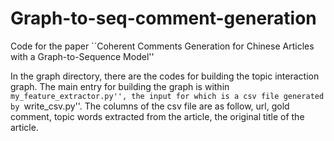 # Graph-to-seq-comment-generation
Code for the paper ``Coherent Comments Generation for Chinese Articles with a Graph-to-Sequence Model''

In the graph directory, there are the codes for building the topic interaction graph. The main entry for building the graph is within ``my_feature_extractor.py'', the input for which is a csv file generated by ``write_csv.py''. The columns of the csv file are as follow, url, gold comment, topic words extracted from the article, the original title of the article.


